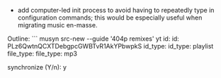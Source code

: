 - add computer-led init process to avoid having to repeatedly type in configuration commands; this would be especially useful when migrating music en-masse.

Outline: ```
musyn src-new --guide '404p remixes' yt
id: 
id: PLz6QwtnQCXTDebgpcGWBTvR1AkYPbwpkS
id_type: 
id_type: playlist
file_type: 
file_type: mp3

synchronize (Y/n): y
```
